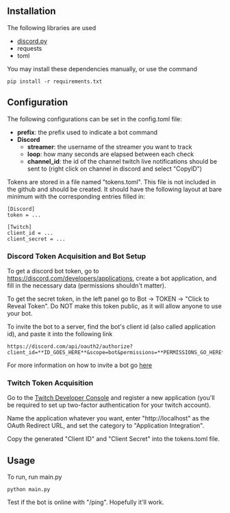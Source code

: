 ## Installation
The following libraries are used

- [discord.py](https://discordpy.readthedocs.io/en/stable/)
- requests
- toml

You may install these dependencies manually, or use the command

```
pip install -r requirements.txt
```

## Configuration
The following configurations can be set in the config.toml file:

- __prefix__: the prefix used to indicate a bot command
- **Discord**
    - __streamer__: the username of the streamer you want to track
    - __loop__: how many seconds are elapsed between each check
    - __channel_id__: the id of the channel twitch live notifications should be sent to (right click on channel in discord and select "CopyID")

Tokens are stored in a file named "tokens.toml". This file is not included in the github and should be created. It should have the following layout at bare minimum with the corresponding entries filled in:

```
[Discord]
token = ...

[Twitch]
client_id = ...
client_secret = ...
```

### Discord Token Acquisition and Bot Setup
To get a discord bot token, go to https://discord.com/developers/applications, create a bot application, and fill in the necessary data (permissions shouldn't matter).

To get the secret token, in the left panel go to Bot -> TOKEN -> "Click to Reveal Token". Do NOT make this token public, as it will allow anyone to use your bot.

To invite the bot to a server, find the bot's client id (also called application id), and paste it into the following link 
```
https://discord.com/api/oauth2/authorize?client_id=**ID_GOES_HERE**&scope=bot&permissions=**PERMISSIONS_GO_HERE**
```

For more information on how to invite a bot go [here](https://discord.com/developers/docs/topics/oauth2#bots)

### Twitch Token Acquisition
Go to the [Twitch Developer Console](https://dev.twitch.tv/console) and register a new application (you'll be required to set up two-factor authentication for your twitch account).

Name the application whatever you want, enter "http://localhost" as the OAuth Redirect URL, and set the category to "Application Integration".

Copy the generated "Client ID" and "Client Secret" into the tokens.toml file.

## Usage
To run, run main.py
```
python main.py
```

Test if the bot is online with "/ping". Hopefully it'll work.